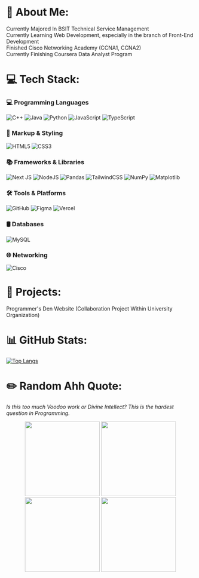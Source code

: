 
# 💫 About Me:
Currently Majored In BSIT Technical Service Management<br>Currently Learning Web Development, especially in the branch of Front-End Development<br>Finished Cisco Networking Academy (CCNA1, CCNA2)<br>Currently Finishing Coursera Data Analyst Program


# 💻 Tech Stack:
### 💻 Programming Languages
![C++](https://img.shields.io/badge/c++-%2300599C.svg?style=for-the-badge&logo=c%2B%2B&logoColor=white) 
![Java](https://img.shields.io/badge/java-%23ED8B00.svg?style=for-the-badge&logo=openjdk&logoColor=white) 
![Python](https://img.shields.io/badge/python-3670A0?style=for-the-badge&logo=python&logoColor=ffdd54) 
![JavaScript](https://img.shields.io/badge/javascript-%23323330.svg?style=for-the-badge&logo=javascript&logoColor=%23F7DF1E) 
![TypeScript](https://img.shields.io/badge/typescript-%23007ACC.svg?style=for-the-badge&logo=typescript&logoColor=white) 

### 🎨 Markup & Styling
![HTML5](https://img.shields.io/badge/html5-%23E34F26.svg?style=for-the-badge&logo=html5&logoColor=white) 
![CSS3](https://img.shields.io/badge/css3-%231572B6.svg?style=for-the-badge&logo=css3&logoColor=white) 

### 📚 Frameworks & Libraries
![Next JS](https://img.shields.io/badge/Next-black?style=for-the-badge&logo=next.js&logoColor=white) 
![NodeJS](https://img.shields.io/badge/node.js-6DA55F?style=for-the-badge&logo=node.js&logoColor=white) 
![Pandas](https://img.shields.io/badge/pandas-%23150458.svg?style=for-the-badge&logo=pandas&logoColor=white)
![TailwindCSS](https://img.shields.io/badge/tailwindcss-%2338B2AC.svg?style=for-the-badge&logo=tailwind-css&logoColor=white)
![NumPy](https://img.shields.io/badge/numpy-%23013243.svg?style=for-the-badge&logo=numpy&logoColor=white) 
![Matplotlib](https://img.shields.io/badge/Matplotlib-%23ffffff.svg?style=for-the-badge&logo=Matplotlib&logoColor=black) 

### 🛠️ Tools & Platforms
![GitHub](https://img.shields.io/badge/github-%23121011.svg?style=for-the-badge&logo=github&logoColor=white) 
![Figma](https://img.shields.io/badge/figma-%23F24E1E.svg?style=for-the-badge&logo=figma&logoColor=white) 
![Vercel](https://img.shields.io/badge/vercel-%23000000.svg?style=for-the-badge&logo=vercel&logoColor=white) 

### 🛢 Databases
![MySQL](https://img.shields.io/badge/mysql-4479A1.svg?style=for-the-badge&logo=mysql&logoColor=white) 


### 🌐 Networking
![Cisco](https://img.shields.io/badge/cisco-%23049fd9.svg?style=for-the-badge&logo=cisco&logoColor=black)



# 📝 Projects:
Programmer's Den Website (Collaboration Project Within University Organization)

# 📊 GitHub Stats:
[![Top Langs](https://github-readme-stats.vercel.app/api/top-langs/?username=RimeValkyris&layout=pie&theme=dark)](https://github.com/anuraghazra/github-readme-stats)




# ✏️ Random Ahh Quote:
<i>Is this too much Voodoo work or Divine Intellect? This is the hardest question in Programming.</i>

<div align="center">
  <img height="200" src="https://i.imgur.com/x7UoEQk.gif" />
  <img height="200" src="https://i.imgur.com/7KuQIO1.gif" />
  <img height="200" src="https://i.imgur.com/y261tZF.gif" />
  <img height="200" src="https://i.imgur.com/XuHABKR.gif" />
</div>
<!-- Proudly created with GPRM ( https://gprm.itsvg.in ) -->






